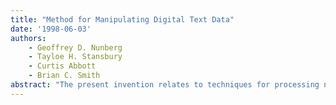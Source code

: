 ```yaml
---
title: "Method for Manipulating Digital Text Data"
date: '1998-06-03'
authors: 
    - Geoffrey D. Nunberg
    - Tayloe H. Stansbury
    - Curtis Abbott
    - Brian C. Smith
abstract: "The present invention relates to techniques for processing natural language text that take into account its punctuation. More specifically, the invention relates to data structures that include information about the punctuational structure of natural language text."
---
```


